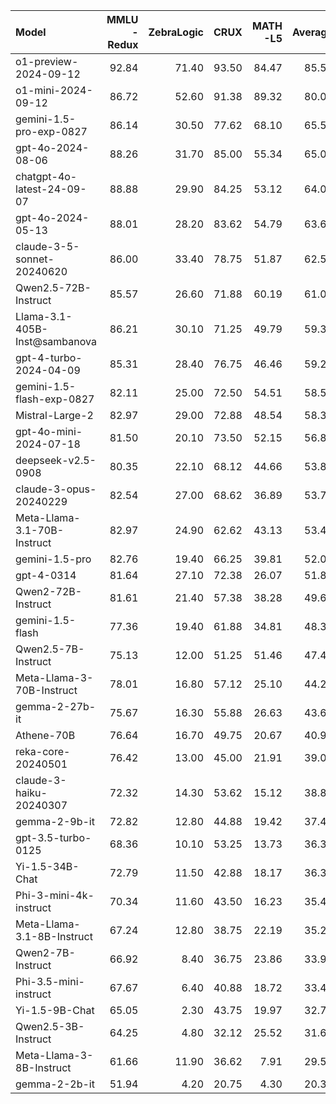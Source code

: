 | Model                         |   MMLU<br/>-Redux |   ZebraLogic |   CRUX |   MATH<br/>-L5 |   Average |
|:------------------------------|------------------:|-------------:|-------:|---------------:|----------:|
| o1-preview-2024-09-12         |             92.84 |        71.40 |  93.50 |          84.47 |     85.55 |
| o1-mini-2024-09-12            |             86.72 |        52.60 |  91.38 |          89.32 |     80.00 |
| gemini-1.5-pro-exp-0827       |             86.14 |        30.50 |  77.62 |          68.10 |     65.59 |
| gpt-4o-2024-08-06             |             88.26 |        31.70 |  85.00 |          55.34 |     65.08 |
| chatgpt-4o-latest-24-09-07    |             88.88 |        29.90 |  84.25 |          53.12 |     64.04 |
| gpt-4o-2024-05-13             |             88.01 |        28.20 |  83.62 |          54.79 |     63.66 |
| claude-3-5-sonnet-20240620    |             86.00 |        33.40 |  78.75 |          51.87 |     62.51 |
| Qwen2.5-72B-Instruct          |             85.57 |        26.60 |  71.88 |          60.19 |     61.06 |
| Llama-3.1-405B-Inst@sambanova |             86.21 |        30.10 |  71.25 |          49.79 |     59.34 |
| gpt-4-turbo-2024-04-09        |             85.31 |        28.40 |  76.75 |          46.46 |     59.23 |
| gemini-1.5-flash-exp-0827     |             82.11 |        25.00 |  72.50 |          54.51 |     58.53 |
| Mistral-Large-2               |             82.97 |        29.00 |  72.88 |          48.54 |     58.35 |
| gpt-4o-mini-2024-07-18        |             81.50 |        20.10 |  73.50 |          52.15 |     56.81 |
| deepseek-v2.5-0908            |             80.35 |        22.10 |  68.12 |          44.66 |     53.81 |
| claude-3-opus-20240229        |             82.54 |        27.00 |  68.62 |          36.89 |     53.76 |
| Meta-Llama-3.1-70B-Instruct   |             82.97 |        24.90 |  62.62 |          43.13 |     53.41 |
| gemini-1.5-pro                |             82.76 |        19.40 |  66.25 |          39.81 |     52.05 |
| gpt-4-0314                    |             81.64 |        27.10 |  72.38 |          26.07 |     51.80 |
| Qwen2-72B-Instruct            |             81.61 |        21.40 |  57.38 |          38.28 |     49.67 |
| gemini-1.5-flash              |             77.36 |        19.40 |  61.88 |          34.81 |     48.36 |
| Qwen2.5-7B-Instruct           |             75.13 |        12.00 |  51.25 |          51.46 |     47.46 |
| Meta-Llama-3-70B-Instruct     |             78.01 |        16.80 |  57.12 |          25.10 |     44.26 |
| gemma-2-27b-it                |             75.67 |        16.30 |  55.88 |          26.63 |     43.62 |
| Athene-70B                    |             76.64 |        16.70 |  49.75 |          20.67 |     40.94 |
| reka-core-20240501            |             76.42 |        13.00 |  45.00 |          21.91 |     39.08 |
| claude-3-haiku-20240307       |             72.32 |        14.30 |  53.62 |          15.12 |     38.84 |
| gemma-2-9b-it                 |             72.82 |        12.80 |  44.88 |          19.42 |     37.48 |
| gpt-3.5-turbo-0125            |             68.36 |        10.10 |  53.25 |          13.73 |     36.36 |
| Yi-1.5-34B-Chat               |             72.79 |        11.50 |  42.88 |          18.17 |     36.34 |
| Phi-3-mini-4k-instruct        |             70.34 |        11.60 |  43.50 |          16.23 |     35.42 |
| Meta-Llama-3.1-8B-Instruct    |             67.24 |        12.80 |  38.75 |          22.19 |     35.24 |
| Qwen2-7B-Instruct             |             66.92 |         8.40 |  36.75 |          23.86 |     33.98 |
| Phi-3.5-mini-instruct         |             67.67 |         6.40 |  40.88 |          18.72 |     33.42 |
| Yi-1.5-9B-Chat                |             65.05 |         2.30 |  43.75 |          19.97 |     32.77 |
| Qwen2.5-3B-Instruct           |             64.25 |         4.80 |  32.12 |          25.52 |     31.67 |
| Meta-Llama-3-8B-Instruct      |             61.66 |        11.90 |  36.62 |           7.91 |     29.52 |
| gemma-2-2b-it                 |             51.94 |         4.20 |  20.75 |           4.30 |     20.30 |